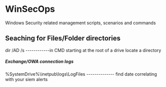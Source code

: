 # WinSecOps
Windows Security related management scripts, scenarios and commands

## Seaching for Files/Folder directories
dir <Folder Name> /AD /s ------------in CMD starting at the root of a drive locate a directory

##### Exchange/OWA connection logs
%SystemDrive%\inetpub\logs\LogFiles -------------- find date correlating with your siem alerts 
